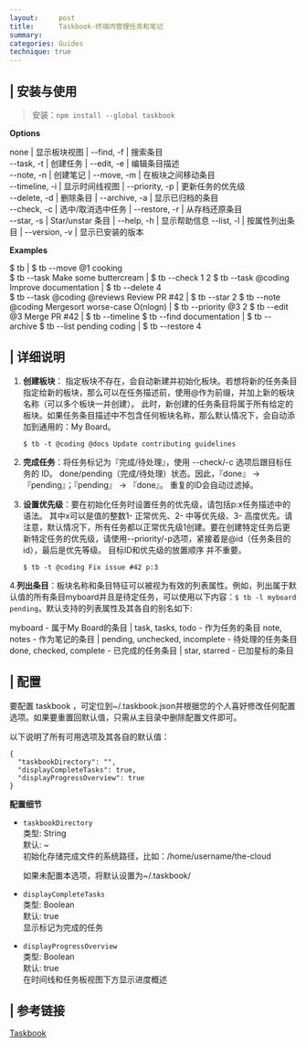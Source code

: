 ```yaml
---
layout:     post
title:      Taskbook-终端内管理任务和笔记
summary: 
categories: Guides
technique: true
---
```


## | 安装与使用

> 安装：`npm install --global taskbook`
 
**Options**

  none             | 显示板块视图       | --find, -f         | 搜索条目      
--task, -t         | 创建任务           | --edit, -e         | 编辑条目描述     
--note, -n         | 创建笔记           | --move, -m         | 在板块之间移动条目  
--timeline, -i     | 显示时间线视图      | --priority, -p     | 更新任务的优先级     
--delete, -d       | 删除条目           | --archive, -a      | 显示已归档的条目    
--check, -c        | 选中/取消选中任务   | --restore, -r      | 从存档还原条目       
--star, -s         | Star/unstar 条目   | --help, -h         | 显示帮助信息 
--list, -l         | 按属性列出条目      | --version, -v      | 显示已安装的版本    

**Examples**    

$ tb                                          |    $ tb --move @1 cooking  
$ tb --task Make some buttercream             |  $ tb --check 1 2 
$ tb --task @coding Improve documentation     |     $ tb --delete 4  
$ tb --task @coding @reviews Review PR #42    |      $ tb --star 2 
$ tb --note @coding Mergesort worse-case O(nlogn) | $ tb --priority @3 2
$ tb --edit @3 Merge PR #42                   |     $ tb --timeline
$ tb --find documentation                     |     $ tb --archive 
$ tb --list pending coding                    |     $ tb --restore 4  

## | 详细说明

1. **创建板块**： 指定板块不存在，会自动新建并初始化板块。若想将新的任务条目指定给新的板块，那么可以在任务描述前，使用@作为前缀，并加上新的板块名称（可以多个板块一并创建）。 此时，新创建的任务条目将属于所有给定的板块。如果任务条目描述中不包含任何板块名称，那么默认情况下，会自动添加到通用的：My Board。

    `$ tb -t @coding @docs Update contributing guidelines`

2. **完成任务**：将任务标记为『完成/待处理』，使用 --check/-c 选项后跟目标任务的 ID。 done/pending（完成/待处理）状态。因此，『done』 -> 『pending』；『pending』 -> 『done』。 重复的ID会自动过滤掉。

3. **设置优先级**：要在初始化任务时设置任务的优先级，请包括p:x任务描述中的语法。 其中x可以是值的整数1- 正常优先、2- 中等优先级、3- 高度优先。请注意，默认情况下，所有任务都以正常优先级1创建。要在创建特定任务后更新特定任务的优先级，请使用--priority/-p选项，紧接着是@id（任务条目的id），最后是优先等级。 目标ID和优先级的放置顺序 并不重要。

    `$ tb -t @coding Fix issue #42 p:3`

4.**列出条目**：板块名称和条目特征可以被视为有效的列表属性。例如，列出属于默认值的所有条目myboard并且是待定任务，可以使用以下内容：`$ tb -l myboard pending`。默认支持的列表属性及其各自的别名如下:   

  myboard - 属于My Board的条目   |   task, tasks, todo - 作为任务的条目
  note, notes - 作为笔记的条目   |   pending, unchecked, incomplete - 待处理的任务条目  
  done, checked, complete - 已完成的任务条目  |  star, starred - 已加星标的条目   
 

## | 配置

要配置 taskbook ，可定位到~/.taskbook.json并根据您的个人喜好修改任何配置选项。如果要重置回默认值，只需从主目录中删除配置文件即可。

以下说明了所有可用选项及其各自的默认值：

```
{
  "taskbookDirectory": "",
  "displayCompleteTasks": true,
  "displayProgressOverview": true
}
```

**配置细节**

- `taskbookDirectory`   
  类型: String   
  默认: ~  
  初始化存储完成文件的系统路径，比如：/home/username/the-cloud   

  如果未配置本选项，将默认设置为~/.taskbook/    

- `displayCompleteTasks`   
  类型: Boolean  
  默认: true  
  显示标记为完成的任务  

- `displayProgressOverview`   
  类型: Boolean  
  默认: true   
  在时间线和任务板视图下方显示进度概述   


## | 参考链接

[Taskbook](https://github.com/klauscfhq/taskbook/blob/master/docs/readme.ZH.md)